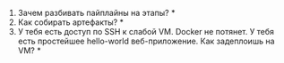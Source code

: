 1) Зачем разбивать пайплайны на этапы? *  
2) Как собирать артефакты? *  
3) У тебя есть доступ по SSH к слабой VM. Docker не потянет. У тебя есть простейшее hello-world веб-приложение. Как задеплоишь на VM? *  
